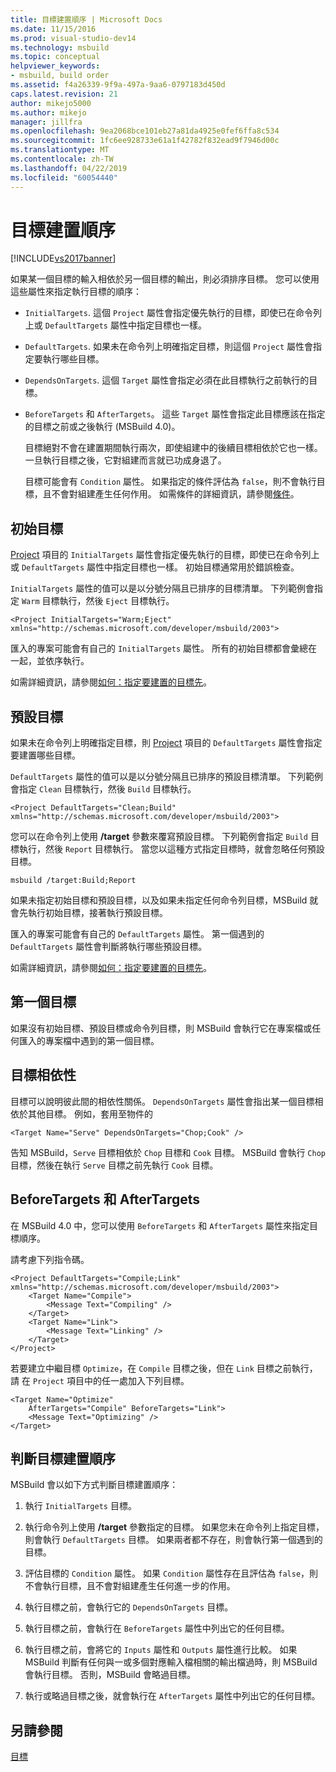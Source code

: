 ```yaml
---
title: 目標建置順序 | Microsoft Docs
ms.date: 11/15/2016
ms.prod: visual-studio-dev14
ms.technology: msbuild
ms.topic: conceptual
helpviewer_keywords:
- msbuild, build order
ms.assetid: f4a26339-9f9a-497a-9aa6-0797183d450d
caps.latest.revision: 21
author: mikejo5000
ms.author: mikejo
manager: jillfra
ms.openlocfilehash: 9ea2068bce101eb27a81da4925e0fef6ffa8c534
ms.sourcegitcommit: 1fc6ee928733e61a1f42782f832ead9f7946d00c
ms.translationtype: MT
ms.contentlocale: zh-TW
ms.lasthandoff: 04/22/2019
ms.locfileid: "60054440"
---
```

# <a name="target-build-order"></a>目標建置順序
[!INCLUDE[vs2017banner](../includes/vs2017banner.md)]

如果某一個目標的輸入相依於另一個目標的輸出，則必須排序目標。 您可以使用這些屬性來指定執行目標的順序：  
  
- `InitialTargets`. 這個 `Project` 屬性會指定優先執行的目標，即使已在命令列上或 `DefaultTargets` 屬性中指定目標也一樣。  
  
- `DefaultTargets`. 如果未在命令列上明確指定目標，則這個 `Project` 屬性會指定要執行哪些目標。  
  
- `DependsOnTargets`. 這個 `Target` 屬性會指定必須在此目標執行之前執行的目標。  
  
- `BeforeTargets` 和 `AfterTargets`。 這些 `Target` 屬性會指定此目標應該在指定的目標之前或之後執行 (MSBuild 4.0)。  
  
  目標絕對不會在建置期間執行兩次，即使組建中的後續目標相依於它也一樣。 一旦執行目標之後，它對組建而言就已功成身退了。  
  
  目標可能會有 `Condition` 屬性。 如果指定的條件評估為 `false`，則不會執行目標，且不會對組建產生任何作用。 如需條件的詳細資訊，請參閱[條件](../msbuild/msbuild-conditions.md)。  
  
## <a name="initial-targets"></a>初始目標  
 [Project](../msbuild/project-element-msbuild.md) 項目的 `InitialTargets` 屬性會指定優先執行的目標，即使已在命令列上或 `DefaultTargets` 屬性中指定目標也一樣。 初始目標通常用於錯誤檢查。  
  
 `InitialTargets` 屬性的值可以是以分號分隔且已排序的目標清單。 下列範例會指定 `Warm` 目標執行，然後 `Eject` 目標執行。  
  
```  
<Project InitialTargets="Warm;Eject" xmlns="http://schemas.microsoft.com/developer/msbuild/2003">  
```  
  
 匯入的專案可能會有自己的 `InitialTargets` 屬性。 所有的初始目標都會彙總在一起，並依序執行。  
  
 如需詳細資訊，請參閱[如何：指定要建置的目標先](../msbuild/how-to-specify-which-target-to-build-first.md)。  
  
## <a name="default-targets"></a>預設目標  
 如果未在命令列上明確指定目標，則 [Project](../msbuild/project-element-msbuild.md) 項目的 `DefaultTargets` 屬性會指定要建置哪些目標。  
  
 `DefaultTargets` 屬性的值可以是以分號分隔且已排序的預設目標清單。 下列範例會指定 `Clean` 目標執行，然後 `Build` 目標執行。  
  
```  
<Project DefaultTargets="Clean;Build" xmlns="http://schemas.microsoft.com/developer/msbuild/2003">  
```  
  
 您可以在命令列上使用 **/target** 參數來覆寫預設目標。 下列範例會指定 `Build` 目標執行，然後 `Report` 目標執行。 當您以這種方式指定目標時，就會忽略任何預設目標。  
  
 `msbuild /target:Build;Report`  
  
 如果未指定初始目標和預設目標，以及如果未指定任何命令列目標，MSBuild 就會先執行初始目標，接著執行預設目標。  
  
 匯入的專案可能會有自己的 `DefaultTargets` 屬性。 第一個遇到的 `DefaultTargets` 屬性會判斷將執行哪些預設目標。  
  
 如需詳細資訊，請參閱[如何：指定要建置的目標先](../msbuild/how-to-specify-which-target-to-build-first.md)。  
  
## <a name="first-target"></a>第一個目標  
 如果沒有初始目標、預設目標或命令列目標，則 MSBuild 會執行它在專案檔或任何匯入的專案檔中遇到的第一個目標。  
  
## <a name="target-dependencies"></a>目標相依性  
 目標可以說明彼此間的相依性關係。 `DependsOnTargets` 屬性會指出某一個目標相依於其他目標。 例如，套用至物件的  
  
```  
<Target Name="Serve" DependsOnTargets="Chop;Cook" />  
```  
  
 告知 MSBuild，`Serve` 目標相依於 `Chop` 目標和 `Cook` 目標。 MSBuild 會執行 `Chop` 目標，然後在執行 `Serve` 目標之前先執行 `Cook` 目標。  
  
## <a name="beforetargets-and-after-targets"></a>BeforeTargets 和 AfterTargets  
 在 MSBuild 4.0 中，您可以使用 `BeforeTargets` 和 `AfterTargets` 屬性來指定目標順序。  
  
 請考慮下列指令碼。  
  
```  
<Project DefaultTargets="Compile;Link" xmlns="http://schemas.microsoft.com/developer/msbuild/2003">  
    <Target Name="Compile">  
        <Message Text="Compiling" />  
    </Target>  
    <Target Name="Link">  
        <Message Text="Linking" />  
    </Target>  
</Project>  
```  
  
 若要建立中繼目標 `Optimize`，在 `Compile` 目標之後，但在 `Link` 目標之前執行，請 在 `Project` 項目中的任一處加入下列目標。  
  
```  
<Target Name="Optimize"   
    AfterTargets="Compile" BeforeTargets="Link">  
    <Message Text="Optimizing" />  
</Target>  
```  
  
## <a name="determining-the-target-build-order"></a>判斷目標建置順序  
 MSBuild 會以如下方式判斷目標建置順序：  
  
1. 執行 `InitialTargets` 目標。  
  
2. 執行命令列上使用 **/target** 參數指定的目標。 如果您未在命令列上指定目標，則會執行 `DefaultTargets` 目標。 如果兩者都不存在，則會執行第一個遇到的目標。  
  
3. 評估目標的 `Condition` 屬性。 如果 `Condition` 屬性存在且評估為 `false`，則不會執行目標，且不會對組建產生任何進一步的作用。  
  
4. 執行目標之前，會執行它的 `DependsOnTargets` 目標。  
  
5. 執行目標之前，會執行在 `BeforeTargets` 屬性中列出它的任何目標。  
  
6. 執行目標之前，會將它的 `Inputs` 屬性和 `Outputs` 屬性進行比較。 如果 MSBuild 判斷有任何與一或多個對應輸入檔相關的輸出檔過時，則 MSBuild 會執行目標。 否則，MSBuild 會略過目標。  
  
7. 執行或略過目標之後，就會執行在 `AfterTargets` 屬性中列出它的任何目標。  
  
## <a name="see-also"></a>另請參閱  
 [目標](../msbuild/msbuild-targets.md)
